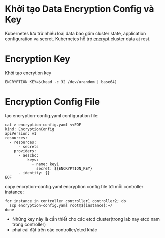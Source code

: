 # Khởi tạo Data Encryption Config và Key
Kubernetes lưu trữ nhiều loaị data bao gồm cluster state, application configuration va secret. Kubernetes hỗ trợ [encrypt](https://kubernetes.io/docs/tasks/administer-cluster/encrypt-data/) cluster data at rest.

# Encryption Key
Khởi tạo encrytion key
```
ENCRYPTION_KEY=$(head -c 32 /dev/urandom | base64)

```
# Encryption Config File
tạo encryption-config.yaml configuration file:
```
cat > encryption-config.yaml <<EOF
kind: EncryptionConfig
apiVersion: v1
resources:
  - resources:
      - secrets
    providers:
      - aescbc:
          keys:
            - name: key1
              secret: ${ENCRYPTION_KEY}
      - identity: {}
EOF

```
 copy encrytion-config.yaml encryption config file tới mỗi controller instance:
```
for instance in controller controller1 controller2; do
  scp encryption-config.yaml root@${instance}:~/
done
```
* Những key này là cần thiết cho các etcd cluster(trong lab nay etcd nam trong controller)
* phải cài đặt trên các controller/etcd khác
